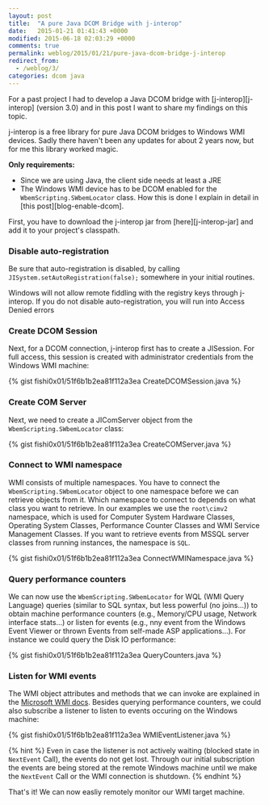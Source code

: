 ```yaml
---
layout: post
title:  "A pure Java DCOM Bridge with j-interop"
date:   2015-01-21 01:41:43 +0000
modified: 2015-06-18 02:03:29 +0000 
comments: true
permalink: weblog/2015/01/21/pure-java-dcom-bridge-j-interop
redirect_from:
  - /weblog/3/
categories: dcom java
---
```


For a past project I had to develop a Java DCOM bridge with [j-interop][j-interop] (version 3.0) and in this post I want to share my findings on this topic. 

j-interop is a free library for pure Java DCOM bridges to Windows WMI devices. 
Sadly there haven't been any updates for about 2 years now, but for me this library worked magic.<!--more-->

**Only requirements:**

* Since we are using Java, the client side needs at least a JRE
* The Windows WMI device has to be DCOM enabled for the `WbemScripting.SWbemLocator` class. 
How this is done I explain in detail in [this post][blog-enable-dcom].

First, you have to download the j-interop jar from [here][j-interop-jar] and add it to your project's classpath. 

### Disable auto-registration ###
Be sure that auto-registration is disabled, by calling `JISystem.setAutoRegistration(false);` somewhere in your initial routines.

Windows will not allow remote fiddling with the registry keys through j-interop. 
If you do not disable auto-registration, you will run into Access Denied errors

### Create DCOM Session ###
Next, for a DCOM connection, j-interop first has to create a JISession. 
For full access, this session is created with administrator credentials from the Windows WMI machine:

{% gist fishi0x01/51f6b1b2ea81f112a3ea CreateDCOMSession.java %}

### Create COM Server ###
Next, we need to create a JIComServer object from the `WbemScripting.SWbemLocator` class: 

{% gist fishi0x01/51f6b1b2ea81f112a3ea CreateCOMServer.java %}

### Connect to WMI namespace ###
WMI consists of multiple namespaces. 
You have to connect the `WbemScripting.SWbemLocator` object to one namespace before we can retrieve objects from it. 
Which namespace to connect to depends on what class you want to retrieve. 
In our examples we use the `root\cimv2` namespace, which is used for Computer System Hardware Classes, Operating System Classes, Performance Counter Classes and WMI Service Management Classes. 
If you want to retrieve events from MSSQL server classes from running instances, the namespace is `SQL`. 

{% gist fishi0x01/51f6b1b2ea81f112a3ea ConnectWMINamespace.java %}

### Query performance counters ###
We can now use the `WbemScripting.SWbemLocator` for WQL (WMI Query Language) queries (similar to SQL syntax, but less powerful (no joins...)) to obtain machine performance counters (e.g., Memory/CPU usage, Network interface stats...) or listen for events (e.g., nny event from the Windows Event Viewer or thrown Events from self-made ASP applications...). 
For instance we could query the Disk IO performance: 

{% gist fishi0x01/51f6b1b2ea81f112a3ea QueryCounters.java %}

### Listen for WMI events ###
The WMI object attributes and methods that we can invoke are explained in the [Microsoft WMI docs][microsoft-wmi-docs]. 
Besides querying performance counters, we could also subscribe a listener to listen to events occuring on the Windows machine:

{% gist fishi0x01/51f6b1b2ea81f112a3ea WMIEventListener.java %}

{% hint %}
Even in case the listener is not actively waiting (blocked state in `NextEvent` Call), the events do not get lost. 
Through our initial subscription the events are being stored at the remote Windows machine until we make the `NextEvent` Call or the WMI connection is shutdown. 
{% endhint %}

That's it! We can now easliy remotely monitor our WMI target machine.


[microsoft-wmi-docs]: https://msdn.microsoft.com/en-us/library/aa394388%28v=vs.85%29.aspx
